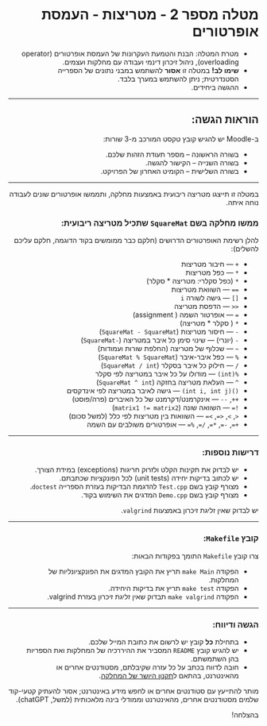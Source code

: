 <div dir="rtl">

# מטלה מספר 2 - מטריצות - העמסת אופרטורים

* מטרת המטלה: הבנת והטמעת העקרונות של העמסת אופרטורים (operator overloading), ניהול זיכרון דינמי ועבודה עם מחלקות ועצמים.
* **שימו לב!** במטלה זו **אסור** להשתמש במבני נתונים של הספרייה הסטנדרטית; ניתן להשתמש במערך בלבד.
* ההגשה ביחידים.

---

## הוראות הגשה:

ב-Moodle יש להגיש קובץ טקסט המורכב מ-3 שורות:
- בשורה הראשונה – מספר תעודת הזהות שלכם.
- בשורה השנייה – הקישור להגשה.
- בשורה השלישית – הקומיט האחרון של הפרויקט.

---

במטלה זו תייצגו מטריצה ריבועית באמצעות מחלקה, ותממשו אופרטורים שונים לעבודה נוחה איתה.

### ממשו מחלקה בשם `SquareMat` שתכיל מטריצה ריבועית:

להלן רשימת האופרטורים הדרושים (חלקם כבר ממומשים בקוד הדוגמה, חלקם עליכם להשלים):

- `+` — חיבור מטריצות  
- `*` — כפל מטריצות  
- `*` (כפל סקלרי: מטריצה * סקלר)  
- `==` — השוואת מטריצות  
- `[]` — גישה לשורה `i`  
- `<<` — הדפסת מטריצה  
- `=` — אופרטור השמה ( assignment)  
- `*` ( סקלר * מטריצה)  
- `-` — חיסור מטריצות (`SquareMat - SquareMat`)  
- `-` (יונרי) — שינוי סימן כל איבר במטריצה (`-SquareMat`)  
- `~` — שכלוף של מטריצה (החלפת שורות ועמודות)  
- `%` — כפל איבר-איבר (`SquareMat % SquareMat`)  
- `/` — חילוק כל איבר בסקלר (`SquareMat / int`)  
- `%(int)` — מודולו על כל איבר במטריצה לפי סקלר  
- `^` — העלאת מטריצה בחזקה (`SquareMat ^ int`)  
- `()(int i, int j)` — גישה לאיבר במטריצה לפי אינדקסים  
- `++`, `--` — אינקרמנט/דקרמנט של כל האיברים (פרה/פוסט)  
- `!=` — השוואה שונה (`matrix1 != matrix2`)  
- `<`, `>`, `<=`, `>=` — השוואות בין מטריצות לפי כלל (למשל סכום)  
- `+=`, `-=`, `*=`, `/=`, `%=` — אופרטורים משולבים עם השמה  

---

### דרישות נוספות:
- יש לבדוק את תקינות הקלט ולזרוק חריגות (exceptions) במידת הצורך.
- יש לכתוב בדיקות יחידה (unit tests) לכל הפונקציות שכתבתם.
- מצורף קובץ בשם `Test.cpp` להדגמת הבדיקות בעזרת הספרייה `doctest`.
- מצורף קובץ בשם `Demo.cpp` המדגים את השימוש בקוד.

יש לבדוק שאין זליגת זיכרון באמצעות `valgrind`.

---

### קובץ `Makefile`:
צרו קובץ `Makefile` התומך בפקודות הבאות:
- הפקודה `make Main` תריץ את הקובץ המדגים את הפונקציונליות של המחלקות.
- הפקודה `make test` תריץ את בדיקות היחידה.
- הפקודה `make valgrind` תבדוק שאין זליגת זיכרון בעזרת valgrind.

---

### הגשה ודיווח:
- בתחילת **כל** קובץ יש לרשום את כתובת המייל שלכם.
- יש להגיש קובץ `README` המסביר את ההיררכיה של המחלקות ואת הספריות בהן השתמשתם.
- חובה לדווח בכתב על כל עזרה שקיבלתם, מסטודנטים אחרים או מהאינטרנט, בהתאם ל[תקנון היושר של המחלקה](https://www.ariel.ac.il/wp/cs/wp-content/uploads/sites/88/2020/08/Guidelines-for-Academic-Integrity.pdf).

מותר להתייעץ עם סטודנטים אחרים או לחפש מידע באינטרנט; אסור להעתיק קטעי-קוד שלמים מסטודנטים אחרים, מהאינטרנט וממודלי בינה מלאכותית (למשל, chatGPT).

בהצלחה!

</div>
